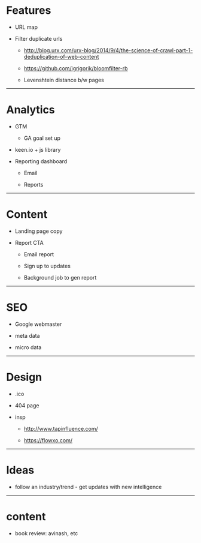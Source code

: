 # Features

* URL map

* Filter duplicate urls

    - http://blog.urx.com/urx-blog/2014/9/4/the-science-of-crawl-part-1-deduplication-of-web-content

    - https://github.com/igrigorik/bloomfilter-rb

    - Levenshtein distance b/w pages

***

# Analytics

* GTM

    - GA goal set up

* keen.io + js library

* Reporting dashboard

    - Email

    - Reports

***

# Content

* Landing page copy

* Report CTA

    - Email report

    - Sign up to updates

    - Background job to gen report

***

# SEO

* Google webmaster

* meta data

* micro data

***

# Design

* .ico

* 404 page

* insp

    - http://www.tapinfluence.com/

    - https://flowxo.com/

***

# Ideas

* follow an industry/trend - get updates with new intelligence

***

# content

* book review: avinash, etc